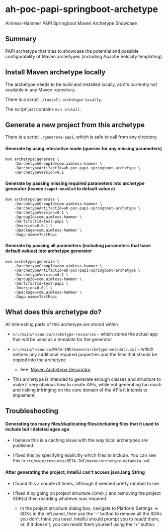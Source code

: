 # ah-poc-papi-springboot-archetype

Aimless-Hammer PAPI Springboot Maven Archetype Showcase

## Summary

PAPI archetype that tries to showcase the potential and possible configurability of Maven archetypes (including Apache Velocity templating).

## Install Maven archetype locally

The archetype needs to be build and installed locally, as it's currently not available in any Maven repository.

There is a script `./install-archetype-locally`.

The script just contains `mvn install`.

## Generate a new project from this archetype

There is a script `./generate-papi`, which is safe to call from any directory.

#### Generate by using interactive mode (queries for any missing parameters)

```
mvn archetype:generate \
	-DarchetypeGroupId=com.aimless-hammer \
	-DarchetypeArtifactId=ah-poc-papi-springboot-archetype \
	-DarchetypeVersion=0.1
```

#### Generate by passing missing required parameters into archetype generator (leaves `teapot-enabled` to default value `n`)

```
mvn archetype:generate \
	-DarchetypeGroupId=com.aimless-hammer \
	-DarchetypeArtifactId=ah-poc-papi-springboot-archetype \
	-DarchetypeVersion=0.1 \
	-DgroupId=com.aimless-hammer \
    -DartifactId=test-papi \
    -Dversion=0.0.1 \
    -Dpackage=com.aimless-hammer \
    -Dapp-name=TestPapi
```

#### Generate by passing all parameters (including parameters that have default values) into archetype generator

```
mvn archetype:generate \
	-DarchetypeGroupId=com.aimless-hammer \
	-DarchetypeArtifactId=ah-poc-papi-springboot-archetype \
	-DarchetypeVersion=0.1 \
	-DgroupId=com.aimless-hammer \
    -DartifactId=test-papi \
    -Dversion=0.0.1 \
    -Dpackage=com.aimless-hammer \
    -Dapp-name=TestPapi
```

## What does this archetype do?

All interesting parts of this archetype are stored within 
- `src/main/resource/archetype-resources` - which stores the actual app that will be used as a template for the generator
- `src/main/resource/META-INF/maven/archetype-metadata.xml` - which defines any additional required properties and the files that should be copied into the archetype
    - See: [Maven Archetype Descriptor](https://maven.apache.org/archetype/archetype-models/archetype-descriptor/archetype-descriptor.html)

- This archetype is intended to generate enough classes and structure to make it very obvious how to create APIs, while not generating too much and risking infringing
on the core domain of the APIs it intends to implement.

## Troubleshooting

#### Generating too many files/duplicating files/including files that it used to include but I deleted ages ago

- I believe this is a caching issue with the way local archetypes are published.

- I fixed this by specifying explicitly which files to include. You can see this in `src/main/resource/META-INF/maven/archetype-metadata.xml`.

#### After generating the project, IntelliJ can't access java.lang.String

- I found this a couple of times, although it seemed pretty random to me.

- I fixed it by going on project structure (cmd-;) and removing the project SDK(s) then readding whatever was required.
    - In the project structure dialog box, navigate to Platform Settings -> SDKs in the left panel, then use the '-' button to remove all the
      SDKs you don't think you need. IntelliJ should prompt you to readd them, or, if it doesn't, you can readd them yourself using the '+'
      button.  